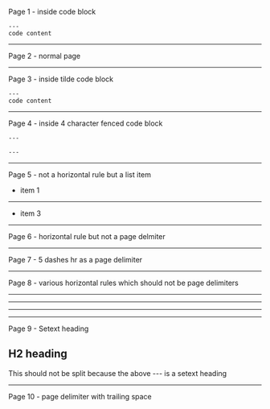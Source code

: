 Page 1 - inside code block

```
---
code content
```

---

Page 2 - normal page

---

Page 3 - inside tilde code block

~~~~
---
code content
~~~~

---

Page 4 - inside 4 character fenced code block

````
---
````

~~~~
---
~~~~

---

Page 5 - not a horizontal rule but a list item

- item 1
- ---
- item 3

---

Page 6 - horizontal rule but not a page delmiter

-----

Page 7 - 5 dashes hr as a page delimiter

---

Page 8 - various horizontal rules which should not be page delimiters

- - - - -
*****
___

---

Page 9 - Setext heading

H2 heading
---

This should not be split because the above --- is a setext heading

---     

Page 10 - page delimiter with trailing space
